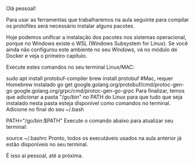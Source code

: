 Olá pessoal!

Para usar as ferramentas que trabalharemos na aula seguinte para compilar os protofiles será necessário instalar alguns pacotes.

Hoje podemos unificar a instalação dos pacotes nos sistemas operacional, porque no Windows existe o WSL (Windows Subsystem for Linux). Se você ainda não configurou este ambiente no seu Windows, vá no módulo de Docker e veja o primeiro capítulo.

Execute estes comandos no seu terminal Linux/MAC:

sudo apt install protobuf-compiler 
brew install protobuf #Mac, requer Homebrew instalado
go get google.golang.org/protobuf/cmd/protoc-gen-go google.golang.org/grpc/cmd/protoc-gen-go-grpc
Para finalizar, temos que adicionar a pasta "/go/bin" no PATH do Linux para que tudo que seja instalado nesta pasta esteja disponível como comandos no terminal. Adicione no final do seu ~/.bash

PATH="/go/bin:$PATH"
Execute o comando abaixo para atualizar seu terminal:

source ~/.bashrc
Pronto, todos os executáveis usados na aula anterior já estão disponíveis no seu terminal.

É isso aí pessoal, até a próxima.